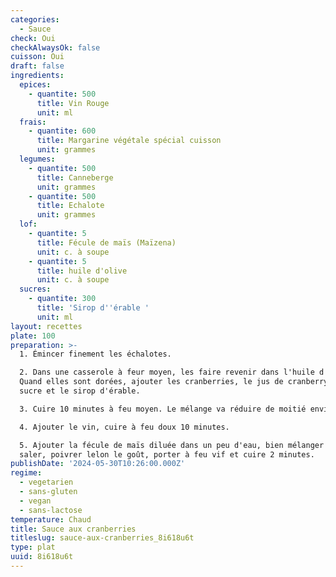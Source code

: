 ```yaml
---
categories:
  - Sauce
check: Oui
checkAlwaysOk: false
cuisson: Oui
draft: false
ingredients:
  epices:
    - quantite: 500
      title: Vin Rouge
      unit: ml
  frais:
    - quantite: 600
      title: Margarine végétale spécial cuisson
      unit: grammes
  legumes:
    - quantite: 500
      title: Canneberge
      unit: grammes
    - quantite: 500
      title: Echalote
      unit: grammes
  lof:
    - quantite: 5
      title: Fécule de maïs (Maïzena)
      unit: c. à soupe
    - quantite: 5
      title: huile d'olive
      unit: c. à soupe
  sucres:
    - quantite: 300
      title: 'Sirop d''érable '
      unit: ml
layout: recettes
plate: 100
preparation: >-
  1. Émincer finement les échalotes.

  2. Dans une casserole à feur moyen, les faire revenir dans l'huile d'olive.
  Quand elles sont dorées, ajouter les cranberries, le jus de cranberry, le
  sucre et le sirop d'érable. 

  3. Cuire 10 minutes à feu moyen. Le mélange va réduire de moitié environ.

  4. Ajouter le vin, cuire à feu doux 10 minutes.

  5. Ajouter la fécule de maïs diluée dans un peu d'eau, bien mélanger au fouet,
  saler, poivrer lelon le goût, porter à feu vif et cuire 2 minutes.
publishDate: '2024-05-30T10:26:00.000Z'
regime:
  - vegetarien
  - sans-gluten
  - vegan
  - sans-lactose
temperature: Chaud
title: Sauce aux cranberries
titleslug: sauce-aux-cranberries_8i618u6t
type: plat
uuid: 8i618u6t
---
```



